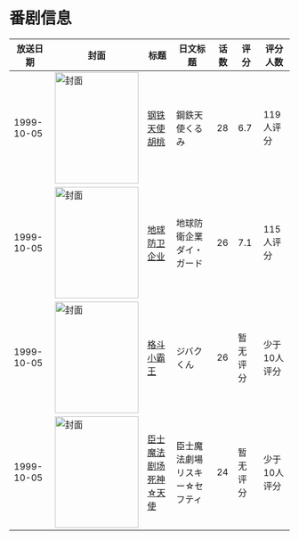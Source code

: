 # 番剧信息

|放送日期|封面|标题|日文标题|话数|评分|评分人数|
|---|---|---|---|---|---|---|
|1999-10-05|<img src="https://lain.bgm.tv/pic/cover/c/67/1d/4006_65n55.jpg" alt="封面" style="width:150px;height:200px;object-fit:cover;">|[钢铁天使胡桃](https://bangumi.tv/subject/4006)|鋼鉄天使くるみ|28|6.7|119人评分|
|1999-10-05|<img src="https://lain.bgm.tv/pic/cover/c/13/cd/32025_iudN2.jpg" alt="封面" style="width:150px;height:200px;object-fit:cover;">|[地球防卫企业](https://bangumi.tv/subject/32025)|地球防衛企業ダイ・ガード|26|7.1|115人评分|
|1999-10-05|<img src="https://lain.bgm.tv/pic/cover/c/80/13/67719_34NnT.jpg" alt="封面" style="width:150px;height:200px;object-fit:cover;">|[格斗小霸王](https://bangumi.tv/subject/67719)|ジバクくん|26|暂无评分|少于10人评分|
|1999-10-05|<img src="https://lain.bgm.tv/pic/cover/c/1b/b6/79190_Yv97T.jpg" alt="封面" style="width:150px;height:200px;object-fit:cover;">|[臣士魔法剧场 死神☆天使](https://bangumi.tv/subject/79190)|臣士魔法劇場 リスキー☆セフティ|24|暂无评分|少于10人评分|
